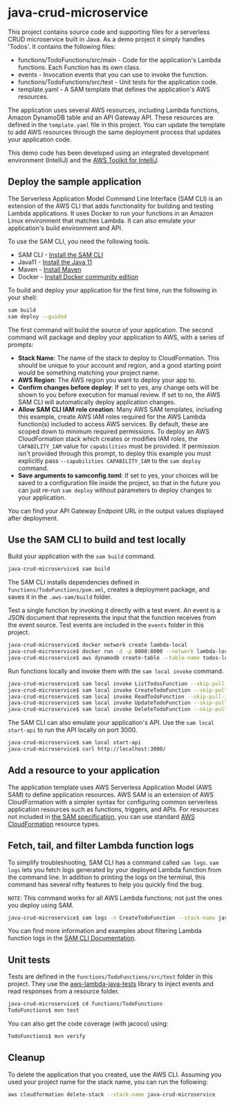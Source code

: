 # java-crud-microservice

This project contains source code and supporting files for a serverless CRUD microservice built in Java. As a demo project it simply handles 'Todos'.
It contains the following files:

- functions/TodoFunctions/src/main - Code for the application's Lambda functions. Each Function has its own class.
- events - Invocation events that you can use to invoke the function.
- functions/TodoFunctions/src/test - Unit tests for the application code. 
- template.yaml - A SAM template that defines the application's AWS resources.

The application uses several AWS resources, including Lambda functions, Amazon DynamoDB table and an API Gateway API. These resources are defined in the `template.yaml` file in this project. You can update the template to add AWS resources through the same deployment process that updates your application code.

This demo code has been developed using an integrated development environment (IntelliJ) and the [AWS Toolkit for IntelliJ](https://docs.aws.amazon.com/toolkit-for-jetbrains/latest/userguide/welcome.html).  

## Deploy the sample application

The Serverless Application Model Command Line Interface (SAM CLI) is an extension of the AWS CLI that adds functionality for building and testing Lambda applications. It uses Docker to run your functions in an Amazon Linux environment that matches Lambda. It can also emulate your application's build environment and API.

To use the SAM CLI, you need the following tools.

* SAM CLI - [Install the SAM CLI](https://docs.aws.amazon.com/serverless-application-model/latest/developerguide/serverless-sam-cli-install.html)
* Java11 - [Install the Java 11](https://docs.aws.amazon.com/corretto/latest/corretto-11-ug/downloads-list.html)
* Maven - [Install Maven](https://maven.apache.org/install.html)
* Docker - [Install Docker community edition](https://hub.docker.com/search/?type=edition&offering=community)

To build and deploy your application for the first time, run the following in your shell:

```bash
sam build
sam deploy --guided
```

The first command will build the source of your application. The second command will package and deploy your application to AWS, with a series of prompts:

* **Stack Name**: The name of the stack to deploy to CloudFormation. This should be unique to your account and region, and a good starting point would be something matching your project name.
* **AWS Region**: The AWS region you want to deploy your app to.
* **Confirm changes before deploy**: If set to yes, any change sets will be shown to you before execution for manual review. If set to no, the AWS SAM CLI will automatically deploy application changes.
* **Allow SAM CLI IAM role creation**: Many AWS SAM templates, including this example, create AWS IAM roles required for the AWS Lambda function(s) included to access AWS services. By default, these are scoped down to minimum required permissions. To deploy an AWS CloudFormation stack which creates or modifies IAM roles, the `CAPABILITY_IAM` value for `capabilities` must be provided. If permission isn't provided through this prompt, to deploy this example you must explicitly pass `--capabilities CAPABILITY_IAM` to the `sam deploy` command.
* **Save arguments to samconfig.toml**: If set to yes, your choices will be saved to a configuration file inside the project, so that in the future you can just re-run `sam deploy` without parameters to deploy changes to your application.

You can find your API Gateway Endpoint URL in the output values displayed after deployment.

## Use the SAM CLI to build and test locally

Build your application with the `sam build` command.

```bash
java-crud-microservice$ sam build
```

The SAM CLI installs dependencies defined in `functions/TodoFunctions/pom.xml`, creates a deployment package, and saves it in the `.aws-sam/build` folder.

Test a single function by invoking it directly with a test event. An event is a JSON document that represents the input that the function receives from the event source. Test events are included in the `events` folder in this project.

```bash
java-crud-microservice$ docker network create lambda-local 
java-crud-microservice$ docker run -d -p 8000:8000 --network lambda-local --name dynamodb-local amazon/dynamodb-local
java-crud-microservice$ aws dynamodb create-table --table-name todos-local --attribute-definitions AttributeName=id,AttributeType=S --key-schema AttributeName=id,KeyType=HASH --provisioned-throughput ReadCapacityUnits=1,WriteCapacityUnits=1 --endpoint-url http://localhost:8000
```

Run functions locally and invoke them with the `sam local invoke` command.

```bash
java-crud-microservice$ sam local invoke ListTodosFunction --skip-pull-image --event events/list_todos.json --env-vars events/env.json --docker-network lambda-local
java-crud-microservice$ sam local invoke CreateTodoFunction --skip-pull-image  --event events/create_todo.json --env-vars events/env.json --docker-network lambda-local
java-crud-microservice$ sam local invoke ReadTodoFunction --skip-pull-image  --event events/get_todo.json --env-vars events/env.json --docker-network lambda-local
java-crud-microservice$ sam local invoke UpdateTodoFunction --skip-pull-image  --event events/update_todo.json --env-vars events/env.json --docker-network lambda-local
java-crud-microservice$ sam local invoke DeleteTodoFunction --skip-pull-image  --event events/delete_todo.json --env-vars events/env.json --docker-network lambda-local
```

The SAM CLI can also emulate your application's API. Use the `sam local start-api` to run the API locally on port 3000.

```bash
java-crud-microservice$ sam local start-api
java-crud-microservice$ curl http://localhost:3000/
```

## Add a resource to your application
The application template uses AWS Serverless Application Model (AWS SAM) to define application resources. AWS SAM is an extension of AWS CloudFormation with a simpler syntax for configuring common serverless application resources such as functions, triggers, and APIs. For resources not included in [the SAM specification](https://github.com/awslabs/serverless-application-model/blob/master/versions/2016-10-31.md), you can use standard [AWS CloudFormation](https://docs.aws.amazon.com/AWSCloudFormation/latest/UserGuide/aws-template-resource-type-ref.html) resource types.

## Fetch, tail, and filter Lambda function logs

To simplify troubleshooting, SAM CLI has a command called `sam logs`. `sam logs` lets you fetch logs generated by your deployed Lambda function from the command line. In addition to printing the logs on the terminal, this command has several nifty features to help you quickly find the bug.

`NOTE`: This command works for all AWS Lambda functions; not just the ones you deploy using SAM.

```bash
java-crud-microservice$ sam logs -n CreateTodoFunction --stack-name java-crud-microservice --tail
```

You can find more information and examples about filtering Lambda function logs in the [SAM CLI Documentation](https://docs.aws.amazon.com/serverless-application-model/latest/developerguide/serverless-sam-cli-logging.html).

## Unit tests

Tests are defined in the `functions/TodoFunctions/src/test` folder in this project. They use the [aws-lambda-java-tests](https://github.com/aws/aws-lambda-java-libs/tree/master/aws-lambda-java-tests) library to inject events and read responses from a resource folder.

```bash
java-crud-microservice$ cd functions/TodoFunctions
TodoFunctions$ mvn test
```

You can also get the code coverage (with jacoco) using:

```bash
TodoFunctions$ mvn verify
```

## Cleanup

To delete the application that you created, use the AWS CLI. Assuming you used your project name for the stack name, you can run the following:

```bash
aws cloudformation delete-stack --stack-name java-crud-microservice
```
